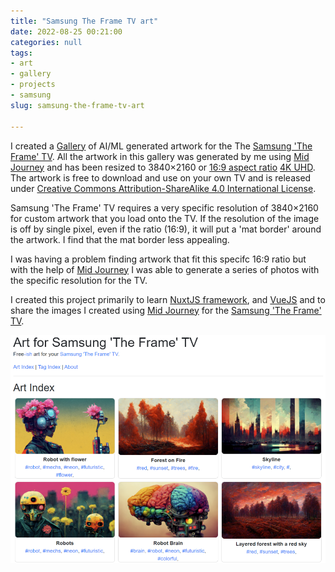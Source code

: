 ```yaml
---
title: "Samsung The Frame TV art"
date: 2022-08-25 00:21:00
categories: null
tags:
- art
- gallery
- projects
- samsung
slug: samsung-the-frame-tv-art

---
```


I created a [Gallery](/ArtSamsungTheFrameTV/) of AI/ML generated artwork for the The [Samsung 'The Frame' TV](https://www.samsung.com/ca/lifestyle-tvs/the-frame/). All the artwork in this gallery was generated by me using [Mid Journey](https://www.midjourney.com/) and has been resized to 3840×2160 or [16:9 aspect ratio](https://en.wikipedia.org/wiki/16:9_aspect_ratio) [4K UHD](https://en.wikipedia.org/wiki/Graphics_display_resolution#4K_UHD). The artwork is free to download and use on your own TV and is released under [Creative Commons Attribution-ShareAlike 4.0 International License](http://creativecommons.org/licenses/by-sa/4.0/).

Samsung 'The Frame' TV requires a very specific resolution of 3840×2160 for custom artwork that you load onto the TV. If the resolution of the image is off by single pixel, even if the ratio (16:9), it will put a 'mat border' around the artwork. I find that the mat border less appealing.

I was having a problem finding artwork that fit this specifc 16:9 ratio but with the help of [Mid Journey](https://www.midjourney.com/) I was able to generate a series of photos with the specific resolution for the TV.

I created this project primarily to learn [NuxtJS framework](https://nuxtjs.org/), and [VueJS](https://vuejs.org/) and to share the images I created using [Mid Journey](https://www.midjourney.com/) for the [Samsung 'The Frame' TV](https://www.samsung.com/ca/lifestyle-tvs/the-frame/).

<a href='/ArtSamsungTheFrameTV/'><img src='/public/uploads/2022/preview-art-for-samsung-the-frame-tv.png' alt='Screenshot art-for-samsung-the-frame-tv project' /></a>
